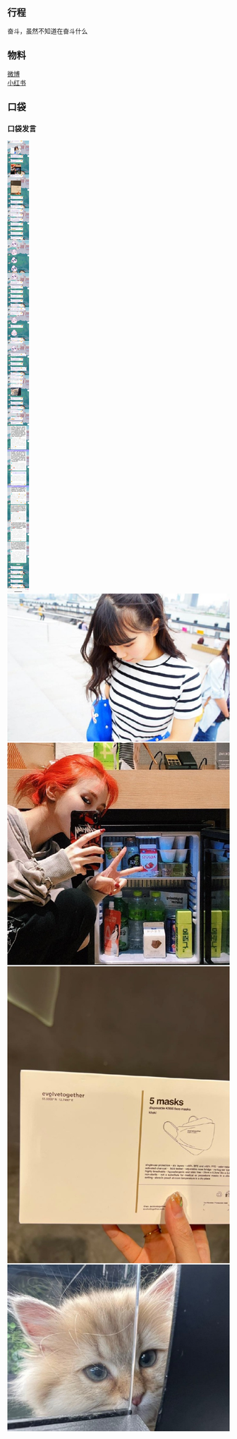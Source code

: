 ## 行程
奋斗，虽然不知道在奋斗什么

## 物料
[微博](https://weibo.com/5228056212/LgHzg43Wb)<br>
[小红书](http://www.xiaohongshu.com/discovery/item/6214febe000000002103c8fc)<br>

## 口袋
### 口袋发言
![口袋发言](./pocket48/imgs/messages1.jpeg)<br>
![口袋发言](./pocket48/imgs/P1.jpeg)<br>
![口袋发言](./pocket48/imgs/P2.jpeg)<br>
![口袋发言](./pocket48/imgs/P3.jpeg)<br>
![口袋发言](./pocket48/imgs/P4.jpeg)<br>